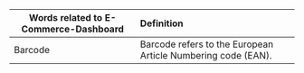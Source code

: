 |  Words related to E-Commerce-Dashboard  |      Definition     |
|----------|:-------------|
| Barcode | Barcode refers to the European Article Numbering code (EAN). |
